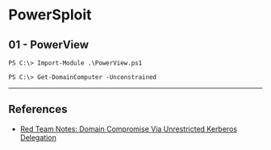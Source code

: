 # PowerSploit

## 01 - PowerView

```
PS C:\> Import-Module .\PowerView.ps1

PS C:\> Get-DomainComputer -Unconstrained
```

---
## References

- [Red Team Notes: Domain Compromise Via Unrestricted Kerberos Delegation](https://www.ired.team/offensive-security-experiments/active-directory-kerberos-abuse/domain-compromise-via-unrestricted-kerberos-delegation)